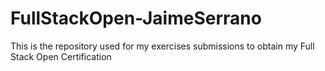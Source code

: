 # FullStackOpen-JaimeSerrano
This is the repository used for my exercises submissions to obtain my Full Stack Open Certification
